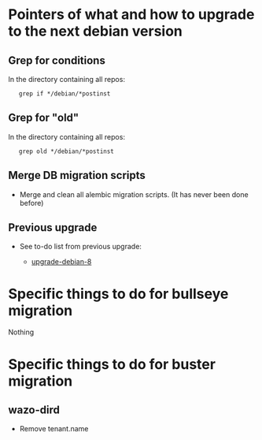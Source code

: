 # Pointers of what and how to upgrade to the next debian version

## Grep for conditions

In the directory containing all repos:
```
   grep if */debian/*postinst
```

## Grep for "old"

In the directory containing all repos:
```
   grep old */debian/*postinst
```

## Merge DB migration scripts

* Merge and clean all alembic migration scripts. (It has never been done before)

## Previous upgrade

* See to-do list from previous upgrade:

    * [upgrade-debian-8](https://github.com/wazo-platform/wazo-notebook/blob/master/upgrade-debian-8.md)


# Specific things to do for bullseye migration

Nothing

# Specific things to do for buster migration

## wazo-dird

* Remove tenant.name
